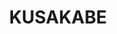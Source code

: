---
layout: place
title: "KUSAKABE"
permalink: /california/san-francisco/kusakabe.html
stateAbbr: CA
stateName: California
cityName: San Francisco
seo:
  name: "KUSAKABE"
  type: Restaurant
  links: http://www.kusakabe-sf.com/
description: "This high-end sushi spot offers a light-soaked, Zen-like space for sushi, sake, wine & beer. KUSAKABE serves delicious sushi in San Francisco, California. Try fresh Japanese dishes for a great dining experience. Available for takeout, delivery, and dinner."
place_id: ChIJL9EdyIqAhYARMTuAjQDC7Bs
photos:
  - name: >-
      places/ChIJL9EdyIqAhYARMTuAjQDC7Bs/photos/AeeoHcLZpExof3jH7dh-dSMPuv-87dXwTW4i1pU0mMdr5fGgkA6s0a80ubDU-p86bhcGIpUZF-ZvmWpn4DDQ7CMBDl9lDs5XgHesXPF9C8aLip-XlStCt9MZH-93yuR3s7smYTUmS999qTIABrEu91vhj2CqtkqOKyn6b3H7R0WQLxDy5gyTgsRIdZiqwzFV96mFcAx94HwFWCFHXhgVtqtbKc8TJSadvVV0S_uAHlpE2tzr82VxYCTlxNvvEkVfJwN5AbPJS5n5ZCN8VqdMlrExT5_NkPHfHbkvGE8icD0_9OoQXw
    widthPx: 4500
    heightPx: 3003
    authorAttributions:
      - displayName: KUSAKABE
        uri: https://maps.google.com/maps/contrib/104157071328024586551
        photoUri: >-
          https://lh3.googleusercontent.com/a-/ALV-UjU9aNLBOQ5fmmqSkZjn_SpZxo5s_OIrQ8dRmef-T0MNrN7KXS8=s100-p-k-no-mo
    flagContentUri: >-
      https://www.google.com/local/imagery/report/?cb_client=maps_api_places.places_api&image_key=!1e10!2sAF1QipNmWDCFhS7cKR7n2jxsgcYDGXj6GdNrsVh76nfw&hl=en-US
    googleMapsUri: >-
      https://www.google.com/maps/place//data=!3m4!1e2!3m2!1sAF1QipNmWDCFhS7cKR7n2jxsgcYDGXj6GdNrsVh76nfw!2e10!4m2!3m1!1s0x8085808ac81dd12f:0x1becc2008d803b31
  - name: >-
      places/ChIJL9EdyIqAhYARMTuAjQDC7Bs/photos/AeeoHcK5G_eJcXl72f423V9e1zATPTschO3OkbCo6XW1sAf9N1pfY0KMVXSo1sNrCo62Cb6PHL0vVygLz5J8KshL5keyx8h7I0WWlvXyLohjsJ4vr_vEynz64LIb2qZYKBvVeFO1o2PgrPNhzvw2SS3XE89fOe8b079iXY4YmlHL8nVH3Gn6sbYPXhJEXMIvn83fTWAmXr4fL3VBuPhoh5AzpF_ikCEZrLWpfjJgHGidDZnzHxOujWmYhku5zkXEy17coESg6lhOifGnnCrZS8uJpr6UdBwMfLjTSpwLtAuPKpcL8Q
    widthPx: 4500
    heightPx: 3003
    authorAttributions:
      - displayName: KUSAKABE
        uri: https://maps.google.com/maps/contrib/104157071328024586551
        photoUri: >-
          https://lh3.googleusercontent.com/a-/ALV-UjU9aNLBOQ5fmmqSkZjn_SpZxo5s_OIrQ8dRmef-T0MNrN7KXS8=s100-p-k-no-mo
    flagContentUri: >-
      https://www.google.com/local/imagery/report/?cb_client=maps_api_places.places_api&image_key=!1e10!2sAF1QipN4w_kIX_GSVPTmJyw84uZsfpVCV26ZyhoTWn1X&hl=en-US
    googleMapsUri: >-
      https://www.google.com/maps/place//data=!3m4!1e2!3m2!1sAF1QipN4w_kIX_GSVPTmJyw84uZsfpVCV26ZyhoTWn1X!2e10!4m2!3m1!1s0x8085808ac81dd12f:0x1becc2008d803b31
  - name: >-
      places/ChIJL9EdyIqAhYARMTuAjQDC7Bs/photos/AeeoHcJj4rPBoV9mefe-ArasfXcANxM6P1HfqSig0FJmUYotNcKV-yMB1-gIx9G3SvRRXQBP8C61pH3ZBA2ZYqAXxct5FTqgo7UOOTqCb2YHqqpGY9rSIGy3nl0UmDrJK5t6rEUvXR2-Bhl8Ztrback1192XQ0EQqoB1E3FS-RpdVuSNzloLhn227464hkGsAQeTyCHpB5GbVhGESx_c5A4gVKUNJGTlrvHBBDXyHGpwbt56yj-FPXuQPmF4op9kyTfwGU-4c30FKaISLsjzKxwn5Limfu0UmDnozOZ5oEQVCooQrVfdXk7cN3nHuJL0ISgeEJsMk_mF8ZTNtw4MMS-fqbbPfvohxmLKKaaeUYqJtixNvKHaICTp5SiTDnwv7qhWVADIc3SIHlwPXycH1V2Tp3ZrlsLLQZf2a4T8eOeJgcAhM2c
    widthPx: 3024
    heightPx: 4032
    authorAttributions:
      - displayName: Daniel Choi
        uri: https://maps.google.com/maps/contrib/117199523355754352607
        photoUri: >-
          https://lh3.googleusercontent.com/a/ACg8ocIhz6PVr1btbEBrsXU2zH_H0UdvjP_AYcNc7t3imLaYpKRoDzQ9=s100-p-k-no-mo
    flagContentUri: >-
      https://www.google.com/local/imagery/report/?cb_client=maps_api_places.places_api&image_key=!1e10!2sCIHM0ogKEICAgMCI2PLLwgE&hl=en-US
    googleMapsUri: >-
      https://www.google.com/maps/place//data=!3m4!1e2!3m2!1sCIHM0ogKEICAgMCI2PLLwgE!2e10!4m2!3m1!1s0x8085808ac81dd12f:0x1becc2008d803b31
  - name: >-
      places/ChIJL9EdyIqAhYARMTuAjQDC7Bs/photos/AeeoHcKLeNH27ZLy8mLAy3BTg2klTljLAz2m1gQx43U3jWEeMo831JhCR2q8iss5srODPM0du0GULHwC4XPs-PnXcm6IebUPhmGUt2FZ12o9grRkHuIQDSFl-yKk-9uM47OBaESJNEMtlnFxE0pAFLcJ_C4AiBg-mR_ceCmUhmqSPtvosAOd6Z_AM6s3muKnUhR0fFj3ls7Foi_-4fnG4NlwC1zikmJjoVbILLKm8CMvSP1q5B156-cxdJUpPzibdl1WoV-fbLIaO1G3ZmfBaS6lM358g6NYUrDT0HDRr7NaSL615qyBUYEjXYdZIzQhhVoN3iZp9TDiqgt6v1-3Negsti4YI1dlvqB6fXOEMRJVpxW7RW1aT1QwxJMCQ1dvUrIfRbvlGnVnQufFEiX7D-91jHjJmA6JUV-XyS_LTqxOShE89GF8
    widthPx: 3827
    heightPx: 2870
    authorAttributions:
      - displayName: Lucis Zhang
        uri: https://maps.google.com/maps/contrib/104799443925138293068
        photoUri: >-
          https://lh3.googleusercontent.com/a-/ALV-UjVHXYsH17Hv2uk73JDYXS23rRjLautYVfs0oNYFx9EOiQ8rzQ=s100-p-k-no-mo
    flagContentUri: >-
      https://www.google.com/local/imagery/report/?cb_client=maps_api_places.places_api&image_key=!1e10!2sCIHM0ogKEICAgIDfvO3ukQE&hl=en-US
    googleMapsUri: >-
      https://www.google.com/maps/place//data=!3m4!1e2!3m2!1sCIHM0ogKEICAgIDfvO3ukQE!2e10!4m2!3m1!1s0x8085808ac81dd12f:0x1becc2008d803b31
  - name: >-
      places/ChIJL9EdyIqAhYARMTuAjQDC7Bs/photos/AeeoHcLohv9p9-ylKsnvM2Mz90er4SJKWEj36C-GgWLebAPFjpfBeb9McFIZPpE1VBjMbbPzHrQbJhSdhHgSbvMKbsud-JwsjzLg7vyE1H7NQdIiBO1cwH8_so8AY9aAlpeIom-JjOvQd0ZulVExSFmXw70q2KzCiCJQ0OCJQqomGYGFRrscJTh5mW-GDpDJBYX0HPJZRUXirBins056a6xo_lY7jiFb_-xi2s4NnVJZWemFs82m-rvq79eKnyrY2NofAkdZjb5yTkA-YzPU5BKiTj_2mjfEnDvp-rMbhbep9L93UkKC4eVp4-AMELa3804x62NdjbduqqqN3jZnXyM3ExAy0_BzE-qJjtbEUwvp-chXP2nHfQ61PTd95hzD5rndQpAvQTVjg58zXfhIDnhLJDJBI14GhlYEeygzSiGpsIJRLG-Tas9K9Ym2mDDSujFl
    widthPx: 4080
    heightPx: 3072
    authorAttributions:
      - displayName: Yunhsuan Sung
        uri: https://maps.google.com/maps/contrib/102235748781825393137
        photoUri: >-
          https://lh3.googleusercontent.com/a-/ALV-UjUBcTV6sPlIkrHxTu-CuGzxzV1RpNnBhZEsADaCcLGCY-_crGmo=s100-p-k-no-mo
    flagContentUri: >-
      https://www.google.com/local/imagery/report/?cb_client=maps_api_places.places_api&image_key=!1e10!2sCIABIhAA3jU3PSXmXGe4p8sACznB&hl=en-US
    googleMapsUri: >-
      https://www.google.com/maps/place//data=!3m4!1e2!3m2!1sCIABIhAA3jU3PSXmXGe4p8sACznB!2e10!4m2!3m1!1s0x8085808ac81dd12f:0x1becc2008d803b31
  - name: >-
      places/ChIJL9EdyIqAhYARMTuAjQDC7Bs/photos/AeeoHcLwtQCvINMU4is3Fb1lJlz7KZIMAj4ybBadFuQGw6BQadiMUqLVp-Izjs_hWf__zolqF-fHlb4QyJ6TqMzHcTGT6q-eDliD9biXdC5Qu4ZxdyRL6_IV7MQO9uLcgZ1M8nb1BG2X6kPgqqbL9Un7XuxGM-znwNkaE48BP64s5JaexyrBdPNPwGqXOlJkm-lFW5bJcZOSFcU5FDzrukKK698N4os0YKIo4PzDOIAY3dV3NDcUv2fi2PI5tJT2x7or3hj5uwRgd-hyUP_9pYBM71FSF3cdlScO77wFxJsqKN17H0gAu0NySSSwXjTabc-E83amyB4mQopfXJeM1gskkVZgxY-xqZe1Wg5Ydkq8JTazMyl57p33rtcWuHTeGPR_tuyhe_RI0HMUDUGkeP5ZD5t1AmEbW8yMnRMdzpWukGo1eg
    widthPx: 4032
    heightPx: 3024
    authorAttributions:
      - displayName: Miranda Church
        uri: https://maps.google.com/maps/contrib/117385610495794492906
        photoUri: >-
          https://lh3.googleusercontent.com/a-/ALV-UjUkc_QLdAvODBXkFmsIH2qNoID_no8QIOzLvtO1Z5XOuSk6UObS=s100-p-k-no-mo
    flagContentUri: >-
      https://www.google.com/local/imagery/report/?cb_client=maps_api_places.places_api&image_key=!1e10!2sCIHM0ogKEICAgID5pOLsQg&hl=en-US
    googleMapsUri: >-
      https://www.google.com/maps/place//data=!3m4!1e2!3m2!1sCIHM0ogKEICAgID5pOLsQg!2e10!4m2!3m1!1s0x8085808ac81dd12f:0x1becc2008d803b31
  - name: >-
      places/ChIJL9EdyIqAhYARMTuAjQDC7Bs/photos/AeeoHcKZCtHIXicB14s-yUUwaFAqmQT3w30lKGqGAggUMAQFZBUAyWuNNIiVDcJ9aJgHrqPmDLwFEkEXWjhrJYnADqk__ekg9OH276Kg4xsofjoI-XShNiHt3Hby1ulZELusIVjmTmweBfAV8rOqyAZAQlzqY1Tb-D3WjKzEyDq0QsgDHkkEofX11sjyhAQiAsKT_0uMvnO8sYaE42hVMidgc6k0Z-TiaIEAVN7JXFDbmHAYEBYR3u3Yt5Yo3Pkf8RW1r0wPHHFV4RCADi0hkZ2sfwpf9rq9xrWQxjpmIXPySsYk1FgV8Tm9tHrcqpVoOy67NyyjkMpxadD62UxV9iD9yRKhTiie6DCtEN07Jpr_2dTmsOX4V7gklbv33_ldFz9zST0Q1mJiJxftdEM_Wd7HpXDOLmOimMgE_Sk25Gv1Lp65fw
    widthPx: 4032
    heightPx: 3024
    authorAttributions:
      - displayName: suraj venkat
        uri: https://maps.google.com/maps/contrib/117602156414187153315
        photoUri: >-
          https://lh3.googleusercontent.com/a-/ALV-UjXWDWRdJbjIiM-EDbOVL2IiMhAsGKNC7AUWtMXbgrGeTXsTl4dR=s100-p-k-no-mo
    flagContentUri: >-
      https://www.google.com/local/imagery/report/?cb_client=maps_api_places.places_api&image_key=!1e10!2sCIHM0ogKEICAgICvzr7fVw&hl=en-US
    googleMapsUri: >-
      https://www.google.com/maps/place//data=!3m4!1e2!3m2!1sCIHM0ogKEICAgICvzr7fVw!2e10!4m2!3m1!1s0x8085808ac81dd12f:0x1becc2008d803b31
  - name: >-
      places/ChIJL9EdyIqAhYARMTuAjQDC7Bs/photos/AeeoHcJwxDA5WisGJE4WGVDvAnR2ow_MTJx2VD4Cyn8ovQvfJjC-J0emiU3RxkZObj4SYrCuBxHDQZUXKTF-iLFnbCDMrybtQJ99qZlQRvWzjkcRSCeGheCmUOzxExz1p0wIYJ1awfm512clfyLLK8zU6_21G70sGDyzmCfMOv-aFgBxgxq0po60Vuy-GNpCXbxfkz24XvzW5ma3EG_uuJP4Sed36-nja4OqjyXpLABMMhfesgJcuSed__tlqKqFtj4jcJjBTqCNr2K9mbOMQM38vNnSBERUTOBMg1E6z2smsk-_-Jgjt_knmx15NaHJramiW4Mn7osh6hJn_yEpIcx8mQuKmUtDYKb83CCQy-_hT_b_O3uMcPqoNOGGBWQvgD8shZsBbGKskzU6niF8Jt5WjZUltPp6AGtQsIpEt3pQt7faFw
    widthPx: 4032
    heightPx: 3024
    authorAttributions:
      - displayName: suraj venkat
        uri: https://maps.google.com/maps/contrib/117602156414187153315
        photoUri: >-
          https://lh3.googleusercontent.com/a-/ALV-UjXWDWRdJbjIiM-EDbOVL2IiMhAsGKNC7AUWtMXbgrGeTXsTl4dR=s100-p-k-no-mo
    flagContentUri: >-
      https://www.google.com/local/imagery/report/?cb_client=maps_api_places.places_api&image_key=!1e10!2sCIHM0ogKEICAgICvzt62ZA&hl=en-US
    googleMapsUri: >-
      https://www.google.com/maps/place//data=!3m4!1e2!3m2!1sCIHM0ogKEICAgICvzt62ZA!2e10!4m2!3m1!1s0x8085808ac81dd12f:0x1becc2008d803b31
  - name: >-
      places/ChIJL9EdyIqAhYARMTuAjQDC7Bs/photos/AeeoHcK4OuDsfMnLNewxn5T1AHxLRuDwbDrvVb-9PeyH1AKc9hCPZKJ5ohhsgw1ua2UsXhZcFRjbRVnwVessp49kjnYe4e71CUJJX136S4Hvodcy5APSlFPBggDL1tv2WB37rWC2j5itPzzkLxp3P8wC7mCl11TXt6-9Et9cbUfJ8E_5cAD1Ep_G6uXCpftjXoHD4bWB-nOfYi0JaXqsJlBNskEqZnc2rsdto7HIOQxzqLnWEhwrwUJA4Shga0uANC0KfoP-1CL1lk4xyLaTfYJh3-2VW7zsdfPAj3dIhS_FGOZUfKU4OCWsGyRo3beoZLyQDwwhCLBunUQLR6j99Kk55VRjcGFUFfxmZWC90HjHG2EtsGa76syqPt8OucGfkT4uTOxOK0GkWbKHtfgGaVb25uP7aZ_JdcTiug78y3egqpfnh-8
    widthPx: 3206
    heightPx: 2404
    authorAttributions:
      - displayName: Lucis Zhang
        uri: https://maps.google.com/maps/contrib/104799443925138293068
        photoUri: >-
          https://lh3.googleusercontent.com/a-/ALV-UjVHXYsH17Hv2uk73JDYXS23rRjLautYVfs0oNYFx9EOiQ8rzQ=s100-p-k-no-mo
    flagContentUri: >-
      https://www.google.com/local/imagery/report/?cb_client=maps_api_places.places_api&image_key=!1e10!2sCIHM0ogKEICAgIDfvO3u6QE&hl=en-US
    googleMapsUri: >-
      https://www.google.com/maps/place//data=!3m4!1e2!3m2!1sCIHM0ogKEICAgIDfvO3u6QE!2e10!4m2!3m1!1s0x8085808ac81dd12f:0x1becc2008d803b31
  - name: >-
      places/ChIJL9EdyIqAhYARMTuAjQDC7Bs/photos/AeeoHcJsoga2VbquS6syQIcJszUnhxj-ZLSe0ArDJMbX1qcgsfq8dEVVe-N-H1YlODeUY9lAHYi-KsJ9C8vQO-dGblfjQt4-zkGWL0LNYCinnLxLQObGJG5bBlZa-lkMPazYMe4XcXRUirKtjUcrCbcsmAp2oynQulBmQb2gr_aBuQ0457ChB4Q4BVM8xMdrkoNPjrL7GXOGv5seL6dNjI0F3di9YVsSGJIes4W5Tgmn0zxKZXCl8fVebEeTeCEsgUFYBPMeQ_6vaAsBFDhSmkYaNGLNB1sIgPhzEYcRCQJbThdHKMCGlmHaPk684nMz8t6bq1R0HeIYCYb3PPWsMvm-nWyNqsO5HfcEIdCxAfpv9R-35tchBAniircXiw09S3sGGbDrqSE7Uk4tIh_TV1pZ5JpC9HTglEzIVmubTV8E5A32dzVk
    widthPx: 4096
    heightPx: 3072
    authorAttributions:
      - displayName: Ted S
        uri: https://maps.google.com/maps/contrib/110997456005888098115
        photoUri: >-
          https://lh3.googleusercontent.com/a-/ALV-UjVmBasDQirl7YBZjL-zh92bn538YnWgXe8pLPuC-QRBNuC9ye6nBA=s100-p-k-no-mo
    flagContentUri: >-
      https://www.google.com/local/imagery/report/?cb_client=maps_api_places.places_api&image_key=!1e10!2sCIHM0ogKEICAgIDz6vHi_AE&hl=en-US
    googleMapsUri: >-
      https://www.google.com/maps/place//data=!3m4!1e2!3m2!1sCIHM0ogKEICAgIDz6vHi_AE!2e10!4m2!3m1!1s0x8085808ac81dd12f:0x1becc2008d803b31
address: 584 Washington St, San Francisco, CA 94111, USA
street: 584 Washington St
city: San Francisco
state: CA
zip: '94111'
country: USA
neighborhood: North Beach
latitude: '37.795733'
longitude: '-122.402944'
accessibility_options:
  wheelchairAccessibleEntrance: true
  wheelchairAccessibleRestroom: true
  wheelchairAccessibleSeating: true
business_status: OPERATIONAL
name: KUSAKABE
google_maps_links:
  directionsUri: >-
    https://www.google.com/maps/dir//''/data=!4m7!4m6!1m1!4e2!1m2!1m1!1s0x8085808ac81dd12f:0x1becc2008d803b31!3e0
  placeUri: https://maps.google.com/?cid=2012196441157548849
  writeAReviewUri: >-
    https://www.google.com/maps/place//data=!4m3!3m2!1s0x8085808ac81dd12f:0x1becc2008d803b31!12e1
  reviewsUri: >-
    https://www.google.com/maps/place//data=!4m4!3m3!1s0x8085808ac81dd12f:0x1becc2008d803b31!9m1!1b1
  photosUri: >-
    https://www.google.com/maps/place//data=!4m3!3m2!1s0x8085808ac81dd12f:0x1becc2008d803b31!10e5
primary_type: Japanese Restaurant
opening_hours:
  regular: null
  current: null
secondary_opening_hours:
  regular:
    weekdayDescriptions: null
    type: null
  current:
    weekdayDescriptions: null
    type: null
phone: (415) 757-0155
price_level: PRICE_LEVEL_VERY_EXPENSIVE
price_range: $100 &ndash; & up
rating: '4.8'
rating_count: 705
website: http://www.kusakabe-sf.com/
reviews:
  - name: >-
      places/ChIJL9EdyIqAhYARMTuAjQDC7Bs/reviews/ChZDSUhNMG9nS0VJQ0FnSURYa1BqblFnEAE
    relativePublishTimeDescription: 5 months ago
    rating: 5
    text:
      text: >-
        Absolutely a must visit in San Francisco. The menu and flow is well
        paced and relaxing yet, doesn’t leave you hanging for the next dish.
        Presentation is elegant and every bite was so fresh. The servers are
        very well trained and versed in the origins of each offering. Our
        favourite was the Hokkaido scallop with uni and the chawan mushi with
        smoked trout caviar. The wine menu is small but superbly curated. Sake
        menu is extensive. Well worth the price for a wonderful experience
      languageCode: en
    originalText:
      text: >-
        Absolutely a must visit in San Francisco. The menu and flow is well
        paced and relaxing yet, doesn’t leave you hanging for the next dish.
        Presentation is elegant and every bite was so fresh. The servers are
        very well trained and versed in the origins of each offering. Our
        favourite was the Hokkaido scallop with uni and the chawan mushi with
        smoked trout caviar. The wine menu is small but superbly curated. Sake
        menu is extensive. Well worth the price for a wonderful experience
      languageCode: en
    authorAttribution:
      displayName: Jenna Tan
      uri: https://www.google.com/maps/contrib/114539738222945885370/reviews
      photoUri: >-
        https://lh3.googleusercontent.com/a/ACg8ocLkpLRZpDEtVpesnY1-npcY3_8yb8ho9Ol-2XEgz9e-_D8qcw=s128-c0x00000000-cc-rp-mo-ba3
    publishTime: '2024-10-25T01:32:37.139558Z'
    flagContentUri: >-
      https://www.google.com/local/review/rap/report?postId=ChZDSUhNMG9nS0VJQ0FnSURYa1BqblFnEAE&d=17924085&t=1
    googleMapsUri: >-
      https://www.google.com/maps/reviews/data=!4m6!14m5!1m4!2m3!1sChZDSUhNMG9nS0VJQ0FnSURYa1BqblFnEAE!2m1!1s0x8085808ac81dd12f:0x1becc2008d803b31
  - name: >-
      places/ChIJL9EdyIqAhYARMTuAjQDC7Bs/reviews/ChZDSUhNMG9nS0VJQ0FnTURBNzl5U2ZBEAE
    relativePublishTimeDescription: 2 months ago
    rating: 5
    text:
      text: >-
        We had an amazing experience here last night for my birthday. This is a
        tightly run ship, with coordinated seatings and a beautiful ambiance.
        The bathroom is even beautiful with a bidet and a pleasant scent (I
        know, but it was impressive). The full omakase was almost too much food
        for me, with 3 courses of 4 bites of sushi plus so much more. The drink
        pairings were pricey so instead I recommend the sake flight. They
        surprised us with a candle and card to celebrate my birthday, with a
        gift of a little yuzu soda to take home! I even left my purse at the
        restaurant on accident and they called me within 5 minutes to come back
        for it. It’s an expensive night out but if it’s a special occasion they
        will make it worthwhile.
      languageCode: en
    originalText:
      text: >-
        We had an amazing experience here last night for my birthday. This is a
        tightly run ship, with coordinated seatings and a beautiful ambiance.
        The bathroom is even beautiful with a bidet and a pleasant scent (I
        know, but it was impressive). The full omakase was almost too much food
        for me, with 3 courses of 4 bites of sushi plus so much more. The drink
        pairings were pricey so instead I recommend the sake flight. They
        surprised us with a candle and card to celebrate my birthday, with a
        gift of a little yuzu soda to take home! I even left my purse at the
        restaurant on accident and they called me within 5 minutes to come back
        for it. It’s an expensive night out but if it’s a special occasion they
        will make it worthwhile.
      languageCode: en
    authorAttribution:
      displayName: Shannon Bayley
      uri: https://www.google.com/maps/contrib/111200231849202210470/reviews
      photoUri: >-
        https://lh3.googleusercontent.com/a-/ALV-UjWYllNTbJAGgXo0rEvIK9dcJyw0C1j6BAZwQ99zOkHPEm1SXwi0=s128-c0x00000000-cc-rp-mo-ba3
    publishTime: '2025-02-12T20:13:00.997510Z'
    flagContentUri: >-
      https://www.google.com/local/review/rap/report?postId=ChZDSUhNMG9nS0VJQ0FnTURBNzl5U2ZBEAE&d=17924085&t=1
    googleMapsUri: >-
      https://www.google.com/maps/reviews/data=!4m6!14m5!1m4!2m3!1sChZDSUhNMG9nS0VJQ0FnTURBNzl5U2ZBEAE!2m1!1s0x8085808ac81dd12f:0x1becc2008d803b31
  - name: >-
      places/ChIJL9EdyIqAhYARMTuAjQDC7Bs/reviews/ChZDSUhNMG9nS0VJQ0FnSURIZ09LN1lnEAE
    relativePublishTimeDescription: 7 months ago
    rating: 5
    text:
      text: >-
        Wonderful experience. We opted for a bottle of sake and the gentleman
        allowed us to try four different ones to determine what we would
        like--how lovely is that?!


        Leonardo our sushi chef, was absolutely gifted as well as sweet and
        genuine. He made beautiful bites and we enjoyed 90% of them. He even
        substituted a dish for me since I'm not a fan of sea urchin, though I
        tried it again. I didn't need to do it twice in one evening.


        The place was great! The fish fresh! Would definitely come back!  Also
        lovely ambiance.
      languageCode: en
    originalText:
      text: >-
        Wonderful experience. We opted for a bottle of sake and the gentleman
        allowed us to try four different ones to determine what we would
        like--how lovely is that?!


        Leonardo our sushi chef, was absolutely gifted as well as sweet and
        genuine. He made beautiful bites and we enjoyed 90% of them. He even
        substituted a dish for me since I'm not a fan of sea urchin, though I
        tried it again. I didn't need to do it twice in one evening.


        The place was great! The fish fresh! Would definitely come back!  Also
        lovely ambiance.
      languageCode: en
    authorAttribution:
      displayName: B. H.
      uri: https://www.google.com/maps/contrib/100800770658561757995/reviews
      photoUri: >-
        https://lh3.googleusercontent.com/a-/ALV-UjXnEfWJlyTu6-hig45j2UKOqWP17kCDrXogIl-m9XxPFnkgkZELfw=s128-c0x00000000-cc-rp-mo-ba5
    publishTime: '2024-09-11T00:30:39.499546Z'
    flagContentUri: >-
      https://www.google.com/local/review/rap/report?postId=ChZDSUhNMG9nS0VJQ0FnSURIZ09LN1lnEAE&d=17924085&t=1
    googleMapsUri: >-
      https://www.google.com/maps/reviews/data=!4m6!14m5!1m4!2m3!1sChZDSUhNMG9nS0VJQ0FnSURIZ09LN1lnEAE!2m1!1s0x8085808ac81dd12f:0x1becc2008d803b31
  - name: >-
      places/ChIJL9EdyIqAhYARMTuAjQDC7Bs/reviews/ChZDSUhNMG9nS0VJQ0FnSUNmcWNDbktREAE
    relativePublishTimeDescription: 3 months ago
    rating: 4
    text:
      text: >-
        Food was great.  The chef asked us if we have any favorites and he gave
        us a good mix of fatty and lean fish/cuts for the sushi.  Loved the
        umami of the chawan mushi, which was the first dish.  The variety of
        textures and flavors on the appetizer tray had us eagerly anticipating
        the sushi course.  We had the petite omakase with a wagyu add-on, and
        that was filling


        Minus one star because of the service.  Dishes came out at just the
        right pace, but our server talked too fast that we can’t understand what
        she was saying.  It was a full bar the night we were there and the space
        was a little too tight.  I’ve sat at the bar for omakase in the past, at
        least 2-3 times including in Japan, and I don’t remember them being this
        tight.  Not a dealbreaker though, and would still come back
      languageCode: en
    originalText:
      text: >-
        Food was great.  The chef asked us if we have any favorites and he gave
        us a good mix of fatty and lean fish/cuts for the sushi.  Loved the
        umami of the chawan mushi, which was the first dish.  The variety of
        textures and flavors on the appetizer tray had us eagerly anticipating
        the sushi course.  We had the petite omakase with a wagyu add-on, and
        that was filling


        Minus one star because of the service.  Dishes came out at just the
        right pace, but our server talked too fast that we can’t understand what
        she was saying.  It was a full bar the night we were there and the space
        was a little too tight.  I’ve sat at the bar for omakase in the past, at
        least 2-3 times including in Japan, and I don’t remember them being this
        tight.  Not a dealbreaker though, and would still come back
      languageCode: en
    authorAttribution:
      displayName: Michelle T
      uri: https://www.google.com/maps/contrib/103610367247198445524/reviews
      photoUri: >-
        https://lh3.googleusercontent.com/a-/ALV-UjWNca_JlOxzCyN6HFgT1NXV-LDcYLqRs7rp8dwOXlDuTCkMJ1BR=s128-c0x00000000-cc-rp-mo-ba4
    publishTime: '2024-12-30T10:24:56.976630Z'
    flagContentUri: >-
      https://www.google.com/local/review/rap/report?postId=ChZDSUhNMG9nS0VJQ0FnSUNmcWNDbktREAE&d=17924085&t=1
    googleMapsUri: >-
      https://www.google.com/maps/reviews/data=!4m6!14m5!1m4!2m3!1sChZDSUhNMG9nS0VJQ0FnSUNmcWNDbktREAE!2m1!1s0x8085808ac81dd12f:0x1becc2008d803b31
  - name: >-
      places/ChIJL9EdyIqAhYARMTuAjQDC7Bs/reviews/ChdDSUhNMG9nS0VJQ0FnSURkeHFHa3l3RRAB
    relativePublishTimeDescription: 6 months ago
    rating: 5
    text:
      text: >-
        KUSAKABE is authentically amazing! I spent 3 years traveling to and from
        Japan in my mid-20s on a mission to find the best sushi in the
        world...from high class dining on the streets of Fukuoka, to "chefs
        choice" roulette in private gardens outside Kyoto, and down onto the
        very shipyard docks in Tokyo where they unload the fish. In all my time
        before those trips, and since, I was never able to find a sushi
        restaurant that could measure up ... until KUSAKABE.


        The atmosphere, the quality of the fish, the service, the diversity of
        flavors, the careful preparation of every bite...perfection! I would
        have sworn I was back in Japan if it weren't for all the English on the
        menu and the English speaking staff explaining the each course.


        I definitely suffered a bunch of sticker shock at the fixed price menu,
        but after my experience, I had to accept that it was not only fair, but
        necessary. While the cost of a dinner for four here can cost as much as
        a new smartphone (or even more!), that dinner is a whole heck of a lot
        cheaper than buying an airplane ticket to Japan in order to find
        anything close to this authentic. And with the intimate, high diversity,
        fixed course experience that they serve, the price is a necessary to
        cover their costs of staff and low table turnover.


        If you are a sushi snob (like me), you will not be disappointed. If you
        want to eat sushi like you would in the best sushi restaurants in Japan,
        you will save yourself a ton of time and money to go here. If you want
        to impress business partners with a fancy dinner, there is almost no
        better way. And if you simply want to have a quiet intimate date night,
        the atmosphere and service here will hit the spot just right.
      languageCode: en
    originalText:
      text: >-
        KUSAKABE is authentically amazing! I spent 3 years traveling to and from
        Japan in my mid-20s on a mission to find the best sushi in the
        world...from high class dining on the streets of Fukuoka, to "chefs
        choice" roulette in private gardens outside Kyoto, and down onto the
        very shipyard docks in Tokyo where they unload the fish. In all my time
        before those trips, and since, I was never able to find a sushi
        restaurant that could measure up ... until KUSAKABE.


        The atmosphere, the quality of the fish, the service, the diversity of
        flavors, the careful preparation of every bite...perfection! I would
        have sworn I was back in Japan if it weren't for all the English on the
        menu and the English speaking staff explaining the each course.


        I definitely suffered a bunch of sticker shock at the fixed price menu,
        but after my experience, I had to accept that it was not only fair, but
        necessary. While the cost of a dinner for four here can cost as much as
        a new smartphone (or even more!), that dinner is a whole heck of a lot
        cheaper than buying an airplane ticket to Japan in order to find
        anything close to this authentic. And with the intimate, high diversity,
        fixed course experience that they serve, the price is a necessary to
        cover their costs of staff and low table turnover.


        If you are a sushi snob (like me), you will not be disappointed. If you
        want to eat sushi like you would in the best sushi restaurants in Japan,
        you will save yourself a ton of time and money to go here. If you want
        to impress business partners with a fancy dinner, there is almost no
        better way. And if you simply want to have a quiet intimate date night,
        the atmosphere and service here will hit the spot just right.
      languageCode: en
    authorAttribution:
      displayName: Erica (EVLove11)
      uri: https://www.google.com/maps/contrib/108474619487098326743/reviews
      photoUri: >-
        https://lh3.googleusercontent.com/a-/ALV-UjU1yM45xN9oM1jvE51r8IySRphNKWmFKJx-vzlYa4gygI65frWu=s128-c0x00000000-cc-rp-mo-ba3
    publishTime: '2024-09-25T15:54:53.156851Z'
    flagContentUri: >-
      https://www.google.com/local/review/rap/report?postId=ChdDSUhNMG9nS0VJQ0FnSURkeHFHa3l3RRAB&d=17924085&t=1
    googleMapsUri: >-
      https://www.google.com/maps/reviews/data=!4m6!14m5!1m4!2m3!1sChdDSUhNMG9nS0VJQ0FnSURkeHFHa3l3RRAB!2m1!1s0x8085808ac81dd12f:0x1becc2008d803b31
parking_options:
  paidParkingLot: true
  freeStreetParking: true
  paidStreetParking: true
  paidGarageParking: true
payment_options:
  acceptsCreditCards: true
  acceptsDebitCards: true
  acceptsCashOnly: false
  acceptsNfc: true
allow_dogs: null
curbside_pickup: false
delivery: true
dine_in: true
good_for_children: false
good_for_groups: false
good_for_sports: false
live_music: false
menu_for_children: false
outdoor_seating: false
reservable: true
restroom: true
serves_beer: true
serves_breakfast: false
serves_brunch: false
serves_cocktails: false
serves_coffee: false
serves_dinner: true
serves_dessert: true
serves_lunch: false
serves_vegetarian_food: false
serves_wine: true
takeout: true
summary: >-
  This high-end sushi spot offers a light-soaked, Zen-like space for sushi,
  sake, wine & beer.

---